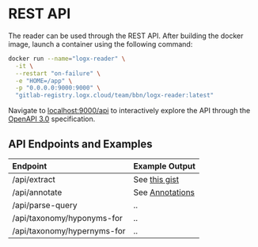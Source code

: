# REST API

The reader can be used through the REST API. After building the docker image, launch a container using the following command:

```bash
docker run --name="logx-reader" \
  -it \
  --restart "on-failure" \
  -e "HOME=/app" \
  -p "0.0.0.0:9000:9000" \
  "gitlab-registry.logx.cloud/team/bbn/logx-reader:latest"
```

Navigate to [localhost:9000/api](http://localhost:9000/api) to interactively explore the API through the [OpenAPI 3.0](http://spec.openapis.org/oas/v3.0.3) specification.

## API Endpoints and Examples

| Endpoint | Example Output |
| :--- | :--- |
| /api/extract | See [this gist](https://gist.github.com/myedibleenso/9241a4c9c71d29f148ef0b8c44602b60) |
| /api/annotate | See [Annotations](./dev/annotations.md) |
| /api/parse-query | .. |
| /api/taxonomy/hyponyms-for | .. |
| /api/taxonomy/hypernyms-for | .. |
